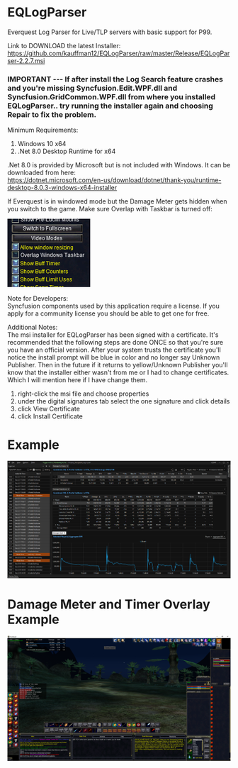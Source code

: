 # EQLogParser
Everquest Log Parser for Live/TLP servers with basic support for P99.

Link to DOWNLOAD the latest Installer:</br>
https://github.com/kauffman12/EQLogParser/raw/master/Release/EQLogParser-2.2.7.msi

### IMPORTANT --- If after install the Log Search feature crashes and you're missing Syncfusion.Edit.WPF.dll and Syncfusion.GridCommon.WPF.dll from where you installed  EQLogParser.. try running the installer again and choosing Repair to fix the problem.

Minimum Requirements:
1. Windows 10 x64
2. .Net 8.0 Desktop Runtime for x64

.Net 8.0 is provided by Microsoft but is not included with Windows. It can be downloaded from here:</br>
https://dotnet.microsoft.com/en-us/download/dotnet/thank-you/runtime-desktop-8.0.3-windows-x64-installer

If Everquest is in windowed mode but the Damage Meter gets hidden when you switch to the game. Make sure Overlap with Taskbar is turned off:</br>

![Parser](./examples/eqsetting.png)

Note for Developers:</br>
Syncfusion components used by this application require a license. If you apply for a community license you should be able to get one for free.

Additional Notes:</br>
The msi installer for EQLogParser has been signed with a certificate. It's recommended that the following steps are done ONCE so that you're sure you have an official version. After your system trusts the certificate you'll notice the install prompt will be blue in color and no longer say Unknown Publisher. Then in the future if it returns to yellow/Unknown Publisher you'll know that the installer either wasn't from me or I had to change certificates. Which I will mention here if I have change them.

1. right-click the msi file and choose properties
2. under the digital signatures tab select the one signature and click details
3. click View Certificate
4. click Install Certificate

# Example
![Parser](./examples/example1.png)

# Damage Meter and Timer Overlay Example
![Damage Meter](./examples/example2.png)
